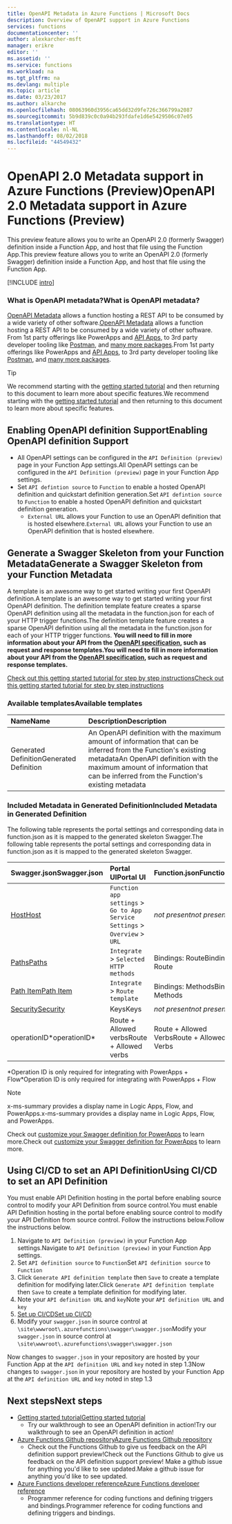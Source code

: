 ```yaml
---
title: OpenAPI Metadata in Azure Functions | Microsoft Docs
description: Overview of OpenAPI support in Azure Functions
services: functions
documentationcenter: ''
author: alexkarcher-msft
manager: erikre
editor: ''
ms.assetid: ''
ms.service: functions
ms.workload: na
ms.tgt_pltfrm: na
ms.devlang: multiple
ms.topic: article
ms.date: 03/23/2017
ms.author: alkarche
ms.openlocfilehash: 08063960d3956ca65dd32d9fe726c366799a2087
ms.sourcegitcommit: 5b9d839c0c0a94b293fdafe1d6e5429506c07e05
ms.translationtype: HT
ms.contentlocale: nl-NL
ms.lasthandoff: 08/02/2018
ms.locfileid: "44549432"
---
```

# <a name="openapi-20-metadata-support-in-azure-functions-preview"></a><span data-ttu-id="13078-103">OpenAPI 2.0 Metadata support in Azure Functions (Preview)</span><span class="sxs-lookup"><span data-stu-id="13078-103">OpenAPI 2.0 Metadata support in Azure Functions (Preview)</span></span>
<span data-ttu-id="13078-104">This preview feature allows you to write an OpenAPI 2.0 (formerly Swagger) definition inside a Function App, and host that file using the Function App.</span><span class="sxs-lookup"><span data-stu-id="13078-104">This preview feature allows you to write an OpenAPI 2.0 (formerly Swagger) definition inside a Function App, and host that file using the Function App.</span></span>

[!INCLUDE [intro](../../includes/functions-bindings-intro.md)]

### <a name="what-is-openapi-metadata"></a><span data-ttu-id="13078-105">What is OpenAPI metadata?</span><span class="sxs-lookup"><span data-stu-id="13078-105">What is OpenAPI metadata?</span></span>
<span data-ttu-id="13078-106">[OpenAPI Metadata](http://swagger.io/) allows a function hosting a REST API to be consumed by a wide variety of other software.</span><span class="sxs-lookup"><span data-stu-id="13078-106">[OpenAPI Metadata](http://swagger.io/) allows a function hosting a REST API to be consumed by a wide variety of other software.</span></span> <span data-ttu-id="13078-107">From 1st party offerings like PowerApps and [API Apps](https://docs.microsoft.com/azure/app-service-api/app-service-api-dotnet-get-started#a-idcodegena-generate-client-code-for-the-data-tier), to 3rd party developer tooling like [Postman](https://www.getpostman.com/docs/importing_swagger), and [many more packages](http://swagger.io/tools/).</span><span class="sxs-lookup"><span data-stu-id="13078-107">From 1st party offerings like PowerApps and [API Apps](https://docs.microsoft.com/azure/app-service-api/app-service-api-dotnet-get-started#a-idcodegena-generate-client-code-for-the-data-tier), to 3rd party developer tooling like [Postman](https://www.getpostman.com/docs/importing_swagger), and [many more packages](http://swagger.io/tools/).</span></span>

>[!TIP]
><span data-ttu-id="13078-108">We recommend starting with the [getting started tutorial](./functions-api-definition-getting-started.md) and then returning to this document to learn more about specific features.</span><span class="sxs-lookup"><span data-stu-id="13078-108">We recommend starting with the [getting started tutorial](./functions-api-definition-getting-started.md) and then returning to this document to learn more about specific features.</span></span>

## <a name="enable"></a><span data-ttu-id="13078-109">Enabling OpenAPI definition Support</span><span class="sxs-lookup"><span data-stu-id="13078-109">Enabling OpenAPI definition Support</span></span>
* <span data-ttu-id="13078-110">All OpenAPI settings can be configured in the `API Definition (preview)` page in your Function App settings.</span><span class="sxs-lookup"><span data-stu-id="13078-110">All OpenAPI settings can be configured in the `API Definition (preview)` page in your Function App settings.</span></span>
* <span data-ttu-id="13078-111">Set `API defintion source` to `Function` to enable a hosted OpenAPI definition and quickstart definition generation.</span><span class="sxs-lookup"><span data-stu-id="13078-111">Set `API defintion source` to `Function` to enable a hosted OpenAPI definition and quickstart definition generation.</span></span>
  * <span data-ttu-id="13078-112">`External URL` allows your Function to use an OpenAPI definition that is hosted elsewhere.</span><span class="sxs-lookup"><span data-stu-id="13078-112">`External URL` allows your Function to use an OpenAPI definition that is hosted elsewhere.</span></span>

## <a name="generate-defintion"></a><span data-ttu-id="13078-113">Generate a Swagger Skeleton from your Function Metadata</span><span class="sxs-lookup"><span data-stu-id="13078-113">Generate a Swagger Skeleton from your Function Metadata</span></span>
<span data-ttu-id="13078-114">A template is an awesome way to get started writing your first OpenAPI definition.</span><span class="sxs-lookup"><span data-stu-id="13078-114">A template is an awesome way to get started writing your first OpenAPI definition.</span></span> <span data-ttu-id="13078-115">The definition template feature creates a sparse OpenAPI definition using all the metadata in the function.json for each of your HTTP trigger functions.</span><span class="sxs-lookup"><span data-stu-id="13078-115">The definition template feature creates a sparse OpenAPI definition using all the metadata in the function.json for each of your HTTP trigger functions.</span></span> <span data-ttu-id="13078-116">**You will need to fill in more information about your API from the [OpenAPI specification](http://swagger.io/specification/), such as request and response templates.**</span><span class="sxs-lookup"><span data-stu-id="13078-116">**You will need to fill in more information about your API from the [OpenAPI specification](http://swagger.io/specification/), such as request and response templates.**</span></span>

[<span data-ttu-id="13078-117">Check out this getting started tutorial for step by step instructions</span><span class="sxs-lookup"><span data-stu-id="13078-117">Check out this getting started tutorial for step by step instructions</span></span>](./functions-api-definition-getting-started.md)

### <a name="templates"></a><span data-ttu-id="13078-118">Available templates</span><span class="sxs-lookup"><span data-stu-id="13078-118">Available templates</span></span>

|<span data-ttu-id="13078-119">Name</span><span class="sxs-lookup"><span data-stu-id="13078-119">Name</span></span>| <span data-ttu-id="13078-120">Description</span><span class="sxs-lookup"><span data-stu-id="13078-120">Description</span></span> |
|:-----|:-----|
|<span data-ttu-id="13078-121">Generated Definition</span><span class="sxs-lookup"><span data-stu-id="13078-121">Generated Definition</span></span>|<span data-ttu-id="13078-122">An OpenAPI definition with the maximum amount of information that can be inferred from the Function's existing metadata</span><span class="sxs-lookup"><span data-stu-id="13078-122">An OpenAPI definition with the maximum amount of information that can be inferred from the Function's existing metadata</span></span>|

### <a name="quickstart-details"></a><span data-ttu-id="13078-123">Included Metadata in Generated Definition</span><span class="sxs-lookup"><span data-stu-id="13078-123">Included Metadata in Generated Definition</span></span>

<span data-ttu-id="13078-124">The following table represents the portal settings and corresponding data in function.json as it is mapped to the generated skeleton Swagger.</span><span class="sxs-lookup"><span data-stu-id="13078-124">The following table represents the portal settings and corresponding data in function.json as it is mapped to the generated skeleton Swagger.</span></span>

|<span data-ttu-id="13078-125">Swagger.json</span><span class="sxs-lookup"><span data-stu-id="13078-125">Swagger.json</span></span>|<span data-ttu-id="13078-126">Portal UI</span><span class="sxs-lookup"><span data-stu-id="13078-126">Portal UI</span></span>|<span data-ttu-id="13078-127">Function.json</span><span class="sxs-lookup"><span data-stu-id="13078-127">Function.json</span></span>|
|:----|:-----|:-----|
|[<span data-ttu-id="13078-128">Host</span><span class="sxs-lookup"><span data-stu-id="13078-128">Host</span></span>](http://swagger.io/specification/#fixed-fields-15)|`Function app settings` > `Go to App Service Settings` > `Overview` > `URL`|<span data-ttu-id="13078-129">*not present*</span><span class="sxs-lookup"><span data-stu-id="13078-129">*not present*</span></span>
|[<span data-ttu-id="13078-130">Paths</span><span class="sxs-lookup"><span data-stu-id="13078-130">Paths</span></span>](http://swagger.io/specification/#paths-object-29)|`Integrate` > `Selected HTTP methods`|<span data-ttu-id="13078-131">Bindings: Route</span><span class="sxs-lookup"><span data-stu-id="13078-131">Bindings: Route</span></span>
|[<span data-ttu-id="13078-132">Path Item</span><span class="sxs-lookup"><span data-stu-id="13078-132">Path Item</span></span>](http://swagger.io/specification/#path-item-object-32)|`Integrate` > `Route template`|<span data-ttu-id="13078-133">Bindings: Methods</span><span class="sxs-lookup"><span data-stu-id="13078-133">Bindings: Methods</span></span>
|[<span data-ttu-id="13078-134">Security</span><span class="sxs-lookup"><span data-stu-id="13078-134">Security</span></span>](http://swagger.io/specification/#security-scheme-object-112)|<span data-ttu-id="13078-135">Keys</span><span class="sxs-lookup"><span data-stu-id="13078-135">Keys</span></span>|<span data-ttu-id="13078-136">*not present*</span><span class="sxs-lookup"><span data-stu-id="13078-136">*not present*</span></span>|
|<span data-ttu-id="13078-137">operationID\*</span><span class="sxs-lookup"><span data-stu-id="13078-137">operationID\*</span></span>|<span data-ttu-id="13078-138">Route + Allowed verbs</span><span class="sxs-lookup"><span data-stu-id="13078-138">Route + Allowed verbs</span></span>|<span data-ttu-id="13078-139">Route + Allowed Verbs</span><span class="sxs-lookup"><span data-stu-id="13078-139">Route + Allowed Verbs</span></span>|

<span data-ttu-id="13078-140">\*Operation ID is only required for integrating with PowerApps + Flow</span><span class="sxs-lookup"><span data-stu-id="13078-140">\*Operation ID is only required for integrating with PowerApps + Flow</span></span>
> [!NOTE]
>  <span data-ttu-id="13078-141">x-ms-summary provides a display name in Logic Apps, Flow, and PowerApps.</span><span class="sxs-lookup"><span data-stu-id="13078-141">x-ms-summary provides a display name in Logic Apps, Flow, and PowerApps.</span></span>
>
> <span data-ttu-id="13078-142">Check out [customize your Swagger definition for PowerApps](https://powerapps.microsoft.com/tutorials/customapi-how-to-swagger/) to learn more.</span><span class="sxs-lookup"><span data-stu-id="13078-142">Check out [customize your Swagger definition for PowerApps](https://powerapps.microsoft.com/tutorials/customapi-how-to-swagger/) to learn more.</span></span>

## <a name="CICD"></a><span data-ttu-id="13078-143">Using CI/CD to set an API Definition</span><span class="sxs-lookup"><span data-stu-id="13078-143">Using CI/CD to set an API Definition</span></span>

 <span data-ttu-id="13078-144">You must enable API Definition hosting in the portal before enabling source control to modify your API Definition from source control.</span><span class="sxs-lookup"><span data-stu-id="13078-144">You must enable API Definition hosting in the portal before enabling source control to modify your API Definition from source control.</span></span> <span data-ttu-id="13078-145">Follow the instructions below.</span><span class="sxs-lookup"><span data-stu-id="13078-145">Follow the instructions below.</span></span>

1. <span data-ttu-id="13078-146">Navigate to `API Definition (preview)` in your Function App settings.</span><span class="sxs-lookup"><span data-stu-id="13078-146">Navigate to `API Definition (preview)` in your Function App settings.</span></span>
  1. <span data-ttu-id="13078-147">Set `API definition source` to `Function`</span><span class="sxs-lookup"><span data-stu-id="13078-147">Set `API definition source` to `Function`</span></span>
  1. <span data-ttu-id="13078-148">Click `Generate API definition template` then `Save` to create a template definition for modifying later.</span><span class="sxs-lookup"><span data-stu-id="13078-148">Click `Generate API definition template` then `Save` to create a template definition for modifying later.</span></span>
  1. <span data-ttu-id="13078-149">Note your `API definition URL` and `key`</span><span class="sxs-lookup"><span data-stu-id="13078-149">Note your `API definition URL` and `key`</span></span>
1. [<span data-ttu-id="13078-150">Set up CI/CD</span><span class="sxs-lookup"><span data-stu-id="13078-150">Set up CI/CD</span></span>](https://docs.microsoft.com/azure/azure-functions/functions-continuous-deployment#continuous-deployment-requirements)
2. <span data-ttu-id="13078-151">Modify your `swagger.json` in source control at `\site\wwwroot\.azurefunctions\swagger\swagger.json`</span><span class="sxs-lookup"><span data-stu-id="13078-151">Modify your `swagger.json` in source control at `\site\wwwroot\.azurefunctions\swagger\swagger.json`</span></span>

<span data-ttu-id="13078-152">Now changes to `swagger.json` in your repository are hosted by your Function App at the `API definition URL` and `key` noted in step 1.3</span><span class="sxs-lookup"><span data-stu-id="13078-152">Now changes to `swagger.json` in your repository are hosted by your Function App at the `API definition URL` and `key` noted in step 1.3</span></span>

## <a name="next-steps"></a><span data-ttu-id="13078-153">Next steps</span><span class="sxs-lookup"><span data-stu-id="13078-153">Next steps</span></span>
* [<span data-ttu-id="13078-154">Getting started tutorial</span><span class="sxs-lookup"><span data-stu-id="13078-154">Getting started tutorial</span></span>](functions-api-definition-getting-started.md)
  * <span data-ttu-id="13078-155">Try our walkthrough to see an OpenAPI definition in action!</span><span class="sxs-lookup"><span data-stu-id="13078-155">Try our walkthrough to see an OpenAPI definition in action!</span></span>
* [<span data-ttu-id="13078-156">Azure Functions Github repository</span><span class="sxs-lookup"><span data-stu-id="13078-156">Azure Functions Github repository</span></span>](https://github.com/Azure/Azure-Functions/)
  * <span data-ttu-id="13078-157">Check out the Functions Github to give us feedback on the API definition support preview!</span><span class="sxs-lookup"><span data-stu-id="13078-157">Check out the Functions Github to give us feedback on the API definition support preview!</span></span> <span data-ttu-id="13078-158">Make a github issue for anything you'd like to see updated.</span><span class="sxs-lookup"><span data-stu-id="13078-158">Make a github issue for anything you'd like to see updated.</span></span>
* [<span data-ttu-id="13078-159">Azure Functions developer reference</span><span class="sxs-lookup"><span data-stu-id="13078-159">Azure Functions developer reference</span></span>](functions-reference.md)  
  * <span data-ttu-id="13078-160">Programmer reference for coding functions and defining triggers and bindings.</span><span class="sxs-lookup"><span data-stu-id="13078-160">Programmer reference for coding functions and defining triggers and bindings.</span></span>
